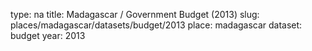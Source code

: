 type: na
title: Madagascar / Government Budget (2013)
slug: places/madagascar/datasets/budget/2013
place: madagascar
dataset: budget
year: 2013
